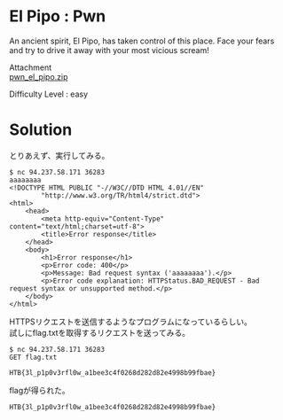 # El Pipo : Pwn

An ancient spirit, El Pipo, has taken control of this place. Face your fears and try to drive it away with your most vicious scream!

Attachment  
[pwn_el_pipo.zip](pwn_el_pipo.zip)  

Difficulty Level : easy  

# Solution

とりあえず、実行してみる。
```
$ nc 94.237.58.171 36283
aaaaaaaa
<!DOCTYPE HTML PUBLIC "-//W3C//DTD HTML 4.01//EN"
        "http://www.w3.org/TR/html4/strict.dtd">
<html>
    <head>
        <meta http-equiv="Content-Type" content="text/html;charset=utf-8">
        <title>Error response</title>
    </head>
    <body>
        <h1>Error response</h1>
        <p>Error code: 400</p>
        <p>Message: Bad request syntax ('aaaaaaaa').</p>
        <p>Error code explanation: HTTPStatus.BAD_REQUEST - Bad request syntax or unsupported method.</p>
    </body>
</html>
```
HTTPSリクエストを送信するようなプログラムになっているらしい。  
試しにflag.txtを取得するリクエストを送ってみる。
```
$ nc 94.237.58.171 36283
GET flag.txt

HTB{3l_p1p0v3rfl0w_a1bee3c4f0268d282d82e4998b99fbae}
```
flagが得られた。

`HTB{3l_p1p0v3rfl0w_a1bee3c4f0268d282d82e4998b99fbae}`
